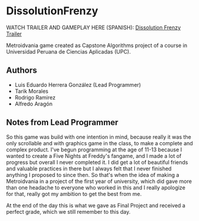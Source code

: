 # DissolutionFrenzy

WATCH TRAILER AND GAMEPLAY HERE (SPANISH): [Dissolution Frenzy Trailer](https://www.youtube.com/watch?v=rRTyswtCG4Y)

Metroidvania game created as Capstone Algorithms project of a course in Universidad Peruana de Ciencias Aplicadas (UPC).

## Authors
- Luis Eduardo Herrera González (Lead Programmer)
- Tarik Morales
- Rodrigo Ramirez
- Alfredo Aragón

## Notes from Lead Programmer

So this game was build with one intention in mind, because really it was the only scrollable and with graphics game in the class, to make a complete and complex product. I've begun programming at the age of 11-13 because I wanted to create a Five Nights at Freddy's fangame, and I made a lot of progress but overall I never completed it. I did get a lot of beautiful friends and valuable practices in there but I always felt that I never finished anything I proposed to since then. So that's when the idea of making a Metroidvania in a project of the first year of university, which did gave more than one headache to everyone who worked in this and I really apologize for that, really got my ambition to get the best from me.

At the end of the day this is what we gave as Final Project and received a perfect grade, which we still remember to this day.

